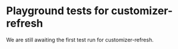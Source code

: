 # Playground tests for customizer-refresh
We are still awaiting the first test run for customizer-refresh.
